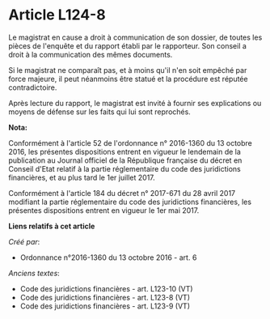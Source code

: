 # Article L124-8

Le magistrat en cause a droit à communication de son dossier, de toutes les pièces de l'enquête et du rapport établi par le
rapporteur. Son conseil a droit à la communication des mêmes documents.

Si le magistrat ne comparaît pas, et à moins qu'il n'en soit empêché par force majeure, il peut néanmoins être statué et la
procédure est réputée contradictoire.

Après lecture du rapport, le magistrat est invité à fournir ses explications ou moyens de défense sur les faits qui lui sont
reprochés.

**Nota:**

Conformément à l'article 52 de l'ordonnance n° 2016-1360 du 13 octobre 2016, les présentes dispositions entrent en vigueur le
lendemain de la publication au Journal officiel de la République française du décret en Conseil d'Etat relatif à la partie
réglementaire du code des juridictions financières, et au plus tard le 1er juillet 2017.

Conformément à l'article 184 du décret n° 2017-671 du 28 avril 2017 modifiant la partie réglementaire du code des
juridictions financières, les présentes dispositions entrent en vigueur le 1er mai 2017.

**Liens relatifs à cet article**

_Créé par_:

  - Ordonnance n°2016-1360 du 13 octobre 2016 - art. 6

_Anciens textes_:

  - Code des juridictions financières - art. L123-10 (VT)
  - Code des juridictions financières - art. L123-8 (VT)
  - Code des juridictions financières - art. L123-9 (VT)
